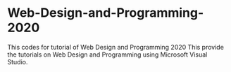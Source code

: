 # Web-Design-and-Programming-2020
This codes for tutorial of Web Design and Programming 2020
This provide the tutorials on Web Design and Programming using Microsoft Visual Studio. 
